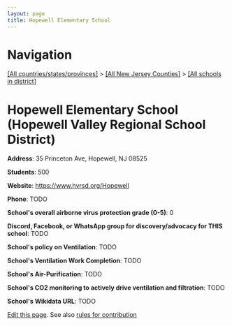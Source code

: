 ```yaml
---
layout: page
title: Hopewell Elementary School
---
```

# Navigation

[[All countries/states/provinces]](../../..) > [[All New Jersey Counties]](../..) > [[All schools in district]](..)

# Hopewell Elementary School (Hopewell Valley Regional School District)

**Address**: 35 Princeton Ave, Hopewell, NJ 08525

**Students**: 500

**Website**: https://www.hvrsd.org/Hopewell

**Phone**: TODO

**School's overall airborne virus protection grade (0-5)**: 0

**Discord, Facebook, or WhatsApp group for discovery/advocacy for THIS school**: TODO

**School's policy on Ventilation**: TODO

**School's Ventilation Work Completion**: TODO

**School's Air-Purification**: TODO

**School's CO2 monitoring to actively drive ventilation and filtration**: TODO

**School's Wikidata URL**: TODO


[Edit this page](https://github.com/ventilate-schools/NJ/edit/main/./Hopewell_Valley_Regional_School_District/Hopewell_Elementary_School.md). See also [rules for contribution](../../../contribution-rules/)